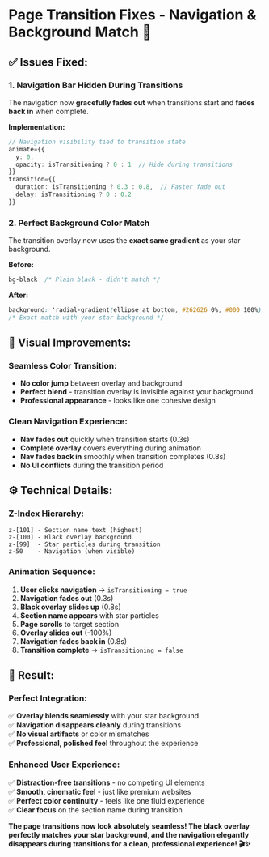 # Page Transition Fixes - Navigation & Background Match 🎯

## ✅ **Issues Fixed:**

### 1. **Navigation Bar Hidden During Transitions**
The navigation now **gracefully fades out** when transitions start and **fades back in** when complete.

**Implementation:**
```typescript
// Navigation visibility tied to transition state
animate={{ 
  y: 0, 
  opacity: isTransitioning ? 0 : 1  // Hide during transitions
}}
transition={{ 
  duration: isTransitioning ? 0.3 : 0.8,  // Faster fade out
  delay: isTransitioning ? 0 : 0.2 
}}
```

### 2. **Perfect Background Color Match**
The transition overlay now uses the **exact same gradient** as your star background.

**Before:**
```css
bg-black  /* Plain black - didn't match */
```

**After:**
```css
background: 'radial-gradient(ellipse at bottom, #262626 0%, #000 100%)'
/* Exact match with your star background */
```

## 🎨 **Visual Improvements:**

### **Seamless Color Transition:**
- **No color jump** between overlay and background
- **Perfect blend** - transition overlay is invisible against your background
- **Professional appearance** - looks like one cohesive design

### **Clean Navigation Experience:**
- **Nav fades out** quickly when transition starts (0.3s)
- **Complete overlay** covers everything during animation
- **Nav fades back in** smoothly when transition completes (0.8s)
- **No UI conflicts** during the transition period

## ⚙️ **Technical Details:**

### **Z-Index Hierarchy:**
```
z-[101] - Section name text (highest)
z-[100] - Black overlay background
z-[99]  - Star particles during transition
z-50    - Navigation (when visible)
```

### **Animation Sequence:**
1. **User clicks navigation** → `isTransitioning = true`
2. **Navigation fades out** (0.3s)
3. **Black overlay slides up** (0.8s)
4. **Section name appears** with star particles
5. **Page scrolls** to target section
6. **Overlay slides out** (-100%)
7. **Navigation fades back in** (0.8s)
8. **Transition complete** → `isTransitioning = false`

## 🌟 **Result:**

### **Perfect Integration:**
✅ **Overlay blends seamlessly** with your star background  
✅ **Navigation disappears cleanly** during transitions  
✅ **No visual artifacts** or color mismatches  
✅ **Professional, polished feel** throughout the experience  

### **Enhanced User Experience:**
✅ **Distraction-free transitions** - no competing UI elements  
✅ **Smooth, cinematic feel** - just like premium websites  
✅ **Perfect color continuity** - feels like one fluid experience  
✅ **Clear focus** on the section name during transition  

**The page transitions now look absolutely seamless! The black overlay perfectly matches your star background, and the navigation elegantly disappears during transitions for a clean, professional experience! 🎬✨**